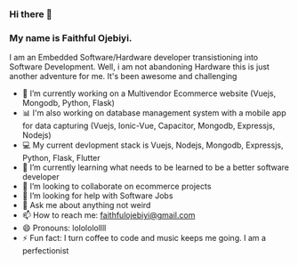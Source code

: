 ### Hi there 👋
### My name is Faithful Ojebiyi. 
I am an Embedded Software/Hardware developer transistioning into Software Development. 
Well, i am not abandoning Hardware this is just another adventure for me. It's been awesome and challenging
<!--
**faithfulojebiyi/faithfulojebiyi** is a ✨ _special_ ✨ repository because its `README.md` (this file) appears on your GitHub profile.
Here are some ideas to get you started:
-->

- 🔭 I’m currently working on a Multivendor Ecommerce website (Vuejs, Mongodb, Python, Flask)
- :bar_chart: I'm also working on  database management system with a mobile app for data capturing (Vuejs, Ionic-Vue, Capacitor, Mongodb, Expressjs, Nodejs)
- :computer: My current devlopment stack is Vuejs, Nodejs, Mongodb, Expressjs, Python, Flask, Flutter
- 🌱 I’m currently learning what needs to be learned to be a better software developer
- 👯 I’m looking to collaborate on ecommerce projects
- 🤔 I’m looking for help with Software Jobs
- 💬 Ask me about anything not weird
- 📫 How to reach me: [faithfulojebiyi@gmail.com](mailto:faithfulojebiyi@gmail.com)
- 😄 Pronouns: lolololollll
- ⚡ Fun fact: I turn coffee to code and music keeps me going. I am a perfectionist
